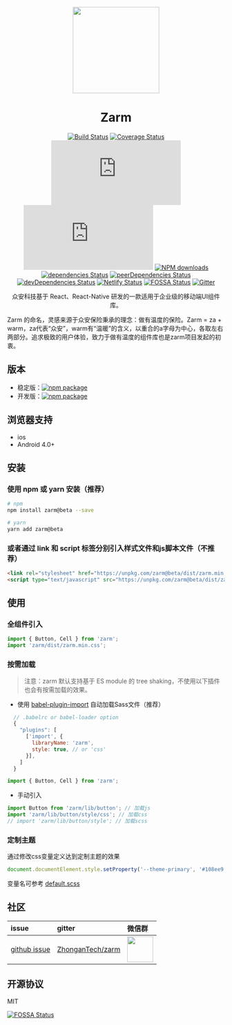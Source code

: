 <p align="center">
  <a href="http://zarm.design">
    <img width="200" src="https://zarm.design/images/logo.732d9561.svg">
  </a>
</p>

<h1 align="center">Zarm</h1>

<div align="center">

  [![Build Status](https://www.travis-ci.org/ZhongAnTech/zarm.svg?branch=dev)](https://www.travis-ci.org/ZhongAnTech/zarm)
  [![Coverage Status](https://img.shields.io/coveralls/ZhongAnTech/zarm/dev.svg)](https://coveralls.io/github/ZhongAnTech/zarm?branch=dev)
  ![JS gzip size](https://img.badgesize.io/https://unpkg.com/zarm@beta/dist/zarm.min.js?compression=gzip&label=gzip%20size:%20JS)
  ![CSS gzip size](https://img.badgesize.io/https://unpkg.com/zarm@beta/dist/zarm.min.css?compression=gzip&label=gzip%20size:%20CSS)
  [![NPM downloads](https://img.shields.io/npm/dm/zarm.svg)](https://npmjs.org/package/zarm) 
  [![dependencies Status](https://david-dm.org/ZhongAnTech/zarm/status.svg)](https://david-dm.org/ZhongAnTech/zarm)
  [![peerDependencies Status](https://david-dm.org/ZhongAnTech/zarm/peer-status.svg)](https://david-dm.org/ZhongAnTech/zarm?type=peer)
  [![devDependencies Status](https://david-dm.org/ZhongAnTech/zarm/dev-status.svg)](https://david-dm.org/ZhongAnTech/zarm?type=dev)
  [![Netlify Status](https://api.netlify.com/api/v1/badges/7afc45a9-dcac-4475-9903-d3896bc200ed/deploy-status)](https://app.netlify.com/sites/zarm/deploys)
  [![FOSSA Status](https://app.fossa.io/api/projects/git%2Bgithub.com%2FZhongAnTech%2Fzarm.svg?type=shield)](https://app.fossa.io/projects/git%2Bgithub.com%2FZhongAnTech%2Fzarm?ref=badge_shield)
  [![Gitter](https://badges.gitter.im/Join%20Chat.svg)](https://gitter.im/ZhongAnTech/zarm?utm_source=badge&utm_medium=badge&utm_campaign=pr-badge)

  众安科技基于 React、React-Native 研发的一款适用于企业级的移动端UI组件库。
</div>

Zarm 的命名，灵感来源于众安保险秉承的理念：做有温度的保险。Zarm = za + warm，za代表“众安”，warm有“温暖”的含义，以重合的a字母为中心，各取左右两部分。追求极致的用户体验，致力于做有温度的组件库也是zarm项目发起的初衷。

## 版本

- 稳定版：[![npm package](https://img.shields.io/npm/v/zarm.svg)](https://www.npmjs.org/package/zarm)
- 开发版：[![npm package](https://img.shields.io/npm/v/zarm/beta.svg)](https://www.npmjs.org/package/zarm)

## 浏览器支持

- ios
- Android 4.0+

## 安装

### 使用 npm 或 yarn 安装（推荐）

```bash
# npm
npm install zarm@beta --save

# yarn
yarn add zarm@beta
```

### 或者通过 link 和 script 标签分别引入样式文件和js脚本文件（不推荐）

```html
<link rel="stylesheet" href="https://unpkg.com/zarm@beta/dist/zarm.min.css">
<script type="text/javascript" src="https://unpkg.com/zarm@beta/dist/zarm.min.js"></script>
```

## 使用

### 全组件引入

```js
import { Button, Cell } from 'zarm';
import 'zarm/dist/zarm.min.css';
```

### 按需加载

> 注意：zarm 默认支持基于 ES module 的 tree shaking，不使用以下插件也会有按需加载的效果。

- 使用 [babel-plugin-import](https://github.com/ant-design/babel-plugin-import) 自动加载Sass文件（推荐）

```js
  // .babelrc or babel-loader option
  {
    "plugins": [
      ['import', {
        libraryName: 'zarm',
        style: true, // or 'css'
      }],
    ]
  }
```

```js
import { Button, Cell } from 'zarm';
```

- 手动引入

```js
import Button from 'zarm/lib/button'; // 加载js
import 'zarm/lib/button/style/css'; // 加载css
// import 'zarm/lib/button/style'; // 加载scss
```

### 定制主题

通过修改css变量定义达到定制主题的效果

```js
document.documentElement.style.setProperty('--theme-primary', '#108ee9');
```

变量名可参考 [default.scss](https://github.com/ZhongAnTech/zarm/blob/dev/components/style/themes/default.scss)

## 社区

| issue | gitter | 微信群 |
| :--- | :--- | :--- |
| [github issue](https://github.com/ZhongAnTech/zarm/issues) | [ZhonganTech/zarm](https://gitter.im/ZhonganTech/zarm) | <img src="https://user-images.githubusercontent.com/9812721/69521400-d3708100-0f99-11ea-9669-2cea28ec66f7.png" width="60" /> |

## 开源协议

MIT

[![FOSSA Status](https://app.fossa.io/api/projects/git%2Bgithub.com%2FZhongAnTech%2Fzarm.svg?type=large)](https://app.fossa.io/projects/git%2Bgithub.com%2FZhongAnTech%2Fzarm?ref=badge_large)
